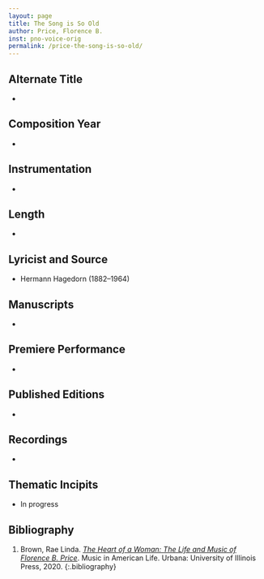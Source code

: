 ```yaml
---
layout: page
title: The Song is So Old
author: Price, Florence B.
inst: pno-voice-orig
permalink: /price-the-song-is-so-old/
---
```


## Alternate Title
- 

## Composition Year
- 

## Instrumentation
- 

## Length
- 

## Lyricist and Source
- Hermann Hagedorn (1882&ndash;1964)

## Manuscripts
- 

## Premiere Performance
- 

## Published Editions
- 

## Recordings
- 

## Thematic Incipits
- In progress

## Bibliography
1. Brown, Rae Linda. <a href="https://www.worldcat.org/title/1122800180" target="_blank">*The Heart of a Woman: The Life and Music of Florence B. Price*</a>. Music in American Life. Urbana: University of Illinois Press, 2020.
{:.bibliography}
